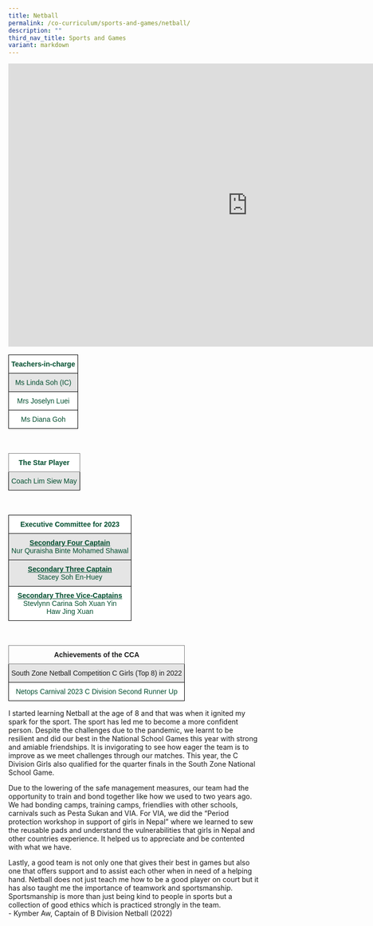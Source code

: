 ```yaml
---
title: Netball
permalink: /co-curriculum/sports-and-games/netball/
description: ""
third_nav_title: Sports and Games
variant: markdown
---
```

<iframe allowfullscreen="true" height="569" width="960" frameborder="0" src="https://docs.google.com/presentation/d/e/2PACX-1vRDxF2kAO4i2X6uMeQ30fxg5x3mAwYotaYv5M0pZV2evkIDknVig1UVpHcKbM9ORg8_S1nVc3EENzdp/embed?start=true&amp;loop=true&amp;delayms=3000"></iframe>

<br>
<style type="text/css">
.tg  {border-collapse:collapse;border-spacing:0;}
.tg td{border-color:black;border-style:solid;border-width:1px;font-family:Arial, sans-serif;font-size:14px;
  overflow:hidden;padding:10px 5px;word-break:normal;}
.tg th{border-color:black;border-style:solid;border-width:1px;font-family:Arial, sans-serif;font-size:14px;
  font-weight:normal;overflow:hidden;padding:10px 5px;word-break:normal;}
.tg .tg-avji{background-color:#FFF;color:#004D2E;font-weight:bold;text-align:center;vertical-align:top}
.tg .tg-bapb{background-color:#E5E5E5;color:#004D2E;text-align:center;vertical-align:middle}
.tg .tg-wpup{background-color:#FFF;color:#004D2E;text-align:center;vertical-align:middle}
</style>
<table class="tg">
<thead>
  <tr>
    <th class="tg-avji">Teachers-in-charge<br></th>
  </tr>
</thead>
<tbody>
  <tr>
    <td class="tg-bapb">Ms Linda Soh (IC)<br></td>
  </tr>
  <tr>
    <td class="tg-wpup">Mrs Joselyn Luei<br></td>
  </tr>
	 <tr>
    <td class="tg-wpup">Ms Diana Goh<br></td>
  </tr>
</tbody>
</table>
<br>
<style type="text/css">
.tg  {border-collapse:collapse;border-spacing:0;}
.tg td{border-color:black;border-style:solid;border-width:1px;font-family:Arial, sans-serif;font-size:14px;
  overflow:hidden;padding:10px 5px;word-break:normal;}
.tg th{border-color:black;border-style:solid;border-width:1px;font-family:Arial, sans-serif;font-size:14px;
  font-weight:normal;overflow:hidden;padding:10px 5px;word-break:normal;}
.tg .tg-mwif{background-color:#FFF;border-color:inherit;color:#004D2E;font-weight:bold;text-align:center;vertical-align:top}
.tg .tg-bapb{background-color:#E5E5E5;color:#004D2E;text-align:center;vertical-align:middle}
</style>
<table class="tg">
<thead>
  <tr>
    <th class="tg-mwif">The Star Player<br></th>
  </tr>
</thead>
<tbody>
  <tr>
    <td class="tg-bapb">Coach Lim Siew May</td>
  </tr>
</tbody>
</table>
<br>
<style type="text/css">
.tg  {border-collapse:collapse;border-spacing:0;}
.tg td{border-color:black;border-style:solid;border-width:1px;font-family:Arial, sans-serif;font-size:14px;
  overflow:hidden;padding:10px 5px;word-break:normal;}
.tg th{border-color:black;border-style:solid;border-width:1px;font-family:Arial, sans-serif;font-size:14px;
  font-weight:normal;overflow:hidden;padding:10px 5px;word-break:normal;}
.tg .tg-avji{background-color:#FFF;color:#004D2E;font-weight:bold;text-align:center;vertical-align:top}
.tg .tg-ywyw{background-color:#E5E5E5;color:#004D2E;font-weight:bold;text-align:center;text-decoration:underline;vertical-align:top}
.tg .tg-frvs{background-color:#FFF;color:#004D2E;font-weight:bold;text-align:center;text-decoration:underline;vertical-align:top}
</style>
<table class="tg">
<thead>
  <tr>
    <th class="tg-avji">Executive Committee for 2023<br></th>
  </tr>
</thead>
<tbody>
   <tr>
    <td class="tg-bapb"><b><u>Secondary Four Captain</u></b><br><span style="font-weight:400;color:#004D2E">Nur Quraisha Binte Mohamed Shawal</span></td>
  </tr>
  	<tr>
    <td class="tg-bapb"><b><u>Secondary Three Captain</u></b><br><span style="font-weight:400;color:#004D2E">Stacey Soh En-Huey</span></td>
  </tr>
  <tr>
		<td class="tg-wpup"><b><u>Secondary Three Vice-Captains</u></b><br><span style="font-weight:400;color:#004D2E">Stevlynn Carina Soh Xuan Yin<br>Haw Jing Xuan</span></td>
  </tr>
</tbody>
</table>
<br>
<style type="text/css">
.tg  {border-collapse:collapse;border-spacing:0;}
.tg td{border-color:black;border-style:solid;border-width:1px;font-family:Arial, sans-serif;font-size:14px;
  overflow:hidden;padding:10px 5px;word-break:normal;}
.tg th{border-color:black;border-style:solid;border-width:1px;font-family:Arial, sans-serif;font-size:14px;
  font-weight:normal;overflow:hidden;padding:10px 5px;word-break:normal;}
.tg .tg-7btt{border-color:inherit;font-weight:bold;text-align:center;vertical-align:top}
.tg .tg-ymba{background-color:#E5E5E5;text-align:center;vertical-align:middle}
</style>
<table class="tg">
<thead>
  <tr>
    <th class="tg-7btt">Achievements of the CCA<br></th>
  </tr>
</thead>
<tbody>
  <tr>
    <td class="tg-ymba">South Zone Netball Competition C Girls (Top 8) in 2022<br></td>
  </tr>
	<tr>
    <td class="tg-wpup"><b></b><span style="font-weight:400;color:#004D2E">Netops Carnival 2023 C Division Second Runner Up</span></td>
  </tr>
</tbody>
</table>

I started learning Netball at the age of 8 and that was when it ignited my spark for the sport. The sport has led me to become a more confident person. Despite the challenges due to the pandemic, we learnt to be resilient and did our best in the National School Games this year with strong and amiable friendships. It is invigorating to see how eager the team is to improve as we meet challenges through our matches. This year, the C Division Girls also qualified for the quarter finals in the South Zone National School Game. 

Due to the lowering of the safe management measures, our team had the opportunity to train and bond together like how we used to two years ago. We had bonding camps, training camps, friendlies with other schools, carnivals such as Pesta Sukan and VIA. For VIA, we did the “Period protection workshop in support of girls in Nepal” where we learned to sew the reusable pads and understand the vulnerabilities that girls in Nepal and other countries experience. It helped us to appreciate and be contented with what we have.

Lastly, a good team is not only one that gives their best in games but also one that offers support and to assist each other when in need of a helping hand. Netball does not just teach me how to be a good player on court but it has also taught me the importance of teamwork and sportsmanship. Sportsmanship is more than just being kind to people in sports but a collection of good ethics which is practiced strongly in the team. <br>
	- Kymber Aw, Captain of B Division Netball (2022)